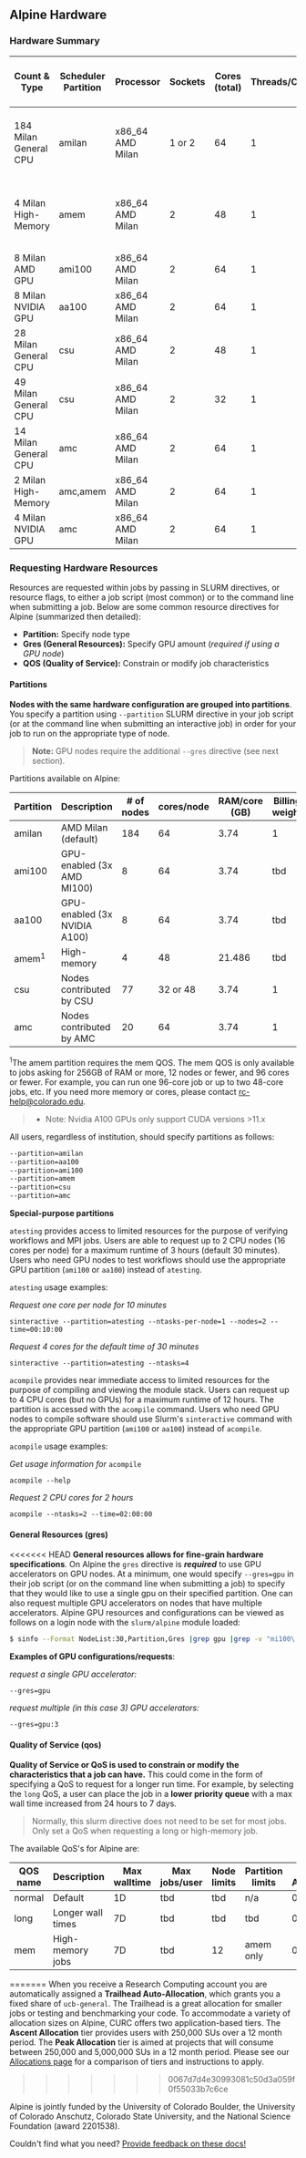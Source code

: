 ## Alpine Hardware

### Hardware Summary

| Count & Type          | Scheduler Partition | Processor | Sockets | Cores (total) | Threads/Core | RAM/Core (GB) | L3 Cache (MB) | GPU type | GPU count | Local Disk Capacity & Type | Fabric | OS |
| --------------------- | ------------------- | --------- | ------- | ------------- | ------------ | ------------- | ------------- | -------- | --------- | -------------------------- | ------ | -- |
| 184 Milan General CPU | amilan   | x86_64 AMD Milan | 1 or 2 | 64 | 1 |  3.2 |  239 | 32 | N/A         | 0 | 416G SSD | HDR-100 InfiniBand (200Gb inter-node fabric) | RHEL 8.4|
| 4 Milan High-Memory   | amem     | x86_64 AMD Milan | 2      | 48 | 1 | 21.5 |      |    | N/A         | 0 | 416G SSD | HDR-100 InfiniBand (200Gb inter-node fabric) | RHEL 8.4 |
| 8 Milan AMD GPU       | ami100   | x86_64 AMD Milan | 2      | 64 | 1 |  3.2 |  239 | 32 | AMD MI100   | 3 | 416G SSD | 2x25 Gb Ethernet +RoCE | RHEL 8.4 |
| 8 Milan NVIDIA GPU    | aa100    | x86_64 AMD Milan | 2      | 64 | 1 |  3.2 |  239 | 32 | NVIDIA A100 | 3 | 416G SSD | 2x25 Gb Ethernet +RoCE | RHEL 8.4 |
| 28 Milan General CPU  | csu      | x86_64 AMD Milan | 2      | 48 | 1 |  3.2 |  239 | 32 | N/A         | 3 | 416G SSD | 2x25 Gb Ethernet +RoCE | RHEL 8.4 |
| 49 Milan General CPU  | csu      | x86_64 AMD Milan | 2      | 32 | 1 |  3.2 |  239 | 32 | N/A         | 3 | 416G SSD | 2x25 Gb Ethernet +RoCE | RHEL 8.4 |
| 14 Milan General CPU  | amc      | x86_64 AMD Milan | 2      | 64 | 1 |  3.2 |  239 | 32 | NVIDIA A100 | 3 | 416G SSD | 2x25 Gb Ethernet +RoCE | RHEL 8.4 |
| 2 Milan High-Memory   | amc,amem | x86_64 AMD Milan | 2      | 64 | 1 | 21.5 |  239 | 32 | N/A         | 3 | 416G SSD | 2x25 Gb Ethernet +RoCE | RHEL 8.4 |
| 4 Milan NVIDIA GPU    | amc      | x86_64 AMD Milan | 2      | 64 | 1 |  3.2 |  239 | 32 | N/A         | 3 | 416G SSD | 2x25 Gb Ethernet +RoCE | RHEL 8.4 |

### Requesting Hardware Resources
Resources are requested within jobs by passing in SLURM directives, or resource flags, to either a job script (most common) or to the command line when submitting a job. Below are some common resource directives for Alpine (summarized then detailed):
* **Partition:** Specify node type
* **Gres (General Resources):** Specify GPU amount (*required if using a GPU node*)
* **QOS (Quality of Service):** Constrain or modify job characteristics


#### Partitions

**Nodes with the same hardware configuration are grouped into partitions**. You specify a partition using `--partition` SLURM directive in your job script (or at the command line when submitting an interactive job) in order for your job to run on the appropriate type of node. 

> **Note:** GPU nodes require the additional `--gres` directive (see next section).

Partitions available on Alpine:


| Partition | Description                  | # of nodes | cores/node | RAM/core (GB) | Billing weight | Default/Max Walltime     |
| --------- | ---------------------------- | ---------- | ---------- | ------------- | -------------- | ------------------------ |
| amilan    | AMD Milan (default)          | 184        | 64         |   3.74        | 1              | 24H, 24H                 |
| ami100    | GPU-enabled (3x AMD MI100)   | 8          | 64         |   3.74        | tbd            | 24H, 24H                 |
| aa100     | GPU-enabled (3x NVIDIA A100) | 8          | 64         |   3.74        | tbd            | 24H, 24H                 |
| amem<sup>1</sup> | High-memory           | 4          | 48         | 21.486        | tbd            |  4H,  7D                 |
| csu       | Nodes contributed by CSU     | 77         | 32 or 48   |   3.74        | 1              | 24H, 24H                 |
| amc       | Nodes contributed by AMC     | 20         | 64         |   3.74        | 1              | 24H, 24H                 |

<sup>1</sup>The amem partition requires the mem QOS. The mem QOS is only available to jobs asking for 256GB of RAM or more, 12 nodes or fewer, and 96 cores or fewer. For example, you can run one 96-core job or up to two 48-core jobs, etc. If you need more memory or cores, please contact rc-help@colorado.edu.

> * Note: Nvidia A100 GPUs only support CUDA versions >11.x

All users, regardless of institution, should specify partitions as follows:
```bash
--partition=amilan
--partition=aa100
--partition=ami100
--partition=amem
--partition=csu
--partition=amc
```

**Special-purpose partitions**

`atesting` provides access to limited resources for the purpose of verifying workflows and MPI jobs. Users are able to request up to 2 CPU nodes (16 cores per node) for a maximum runtime of 3 hours (default 30 minutes). Users who need GPU nodes to test workflows should use the appropriate GPU partition (`ami100` or `aa100`) instead of `atesting`.

`atesting` usage examples:

_Request one core per node for 10 minutes_
```
sinteractive --partition=atesting --ntasks-per-node=1 --nodes=2 --time=00:10:00
```
_Request 4 cores for the default time of 30 minutes_
```
sinteractive --partition=atesting --ntasks=4  
```

`acompile` provides near immediate access to limited resources for the purpose of compiling and viewing the module stack. Users can request up to 4 CPU cores (but no GPUs) for a maximum runtime of 12 hours. The partition is accessed with the `acompile` command. Users who need GPU nodes to compile software should use Slurm's `sinteractive` command with the appropriate GPU partition (`ami100` or `aa100`) instead of `acompile`.

`acompile` usage examples:

_Get usage information for_ `acompile`
```
acompile --help
```
_Request 2 CPU cores for 2 hours_
```
acompile --ntasks=2 --time=02:00:00
```


#### General Resources (gres)

<<<<<<< HEAD
**General resources allows for fine-grain hardware specifications**. On Alpine the `gres` directive is _**required**_ to use GPU accelerators on GPU nodes. At a minimum, one would specify `--gres=gpu` in their job script (or on the command line when submitting a job) to specify that they would like to use a single gpu on their specified partition. One can also request multiple GPU accelerators on nodes that have multiple accelerators. Alpine GPU resources and configurations can be viewed as follows on a login node with the `slurm/alpine` module loaded:

```bash
$ sinfo --Format NodeList:30,Partition,Gres |grep gpu |grep -v "mi100\|a100"
```

__Examples of GPU configurations/requests__:

_request a single GPU accelerator:_
```
--gres=gpu
```
_request multiple (in this case 3) GPU accelerators:_
```
--gres=gpu:3
```

#### Quality of Service (qos)

**Quality of Service or QoS is used to constrain or modify the characteristics that a job can have.** This could come in the form of specifying a QoS to request for a longer run time. For example, by selecting the `long` QoS, a user can place the job in a **lower priority queue** with a max wall time increased from 24 hours to 7 days.

> Normally, this slurm directive does not need to be set for most jobs. Only set a QoS when requesting a long or high-memory job.

The available QoS's for Alpine are:

| QOS name    | Description                | Max walltime    | Max jobs/user | Node limits        | Partition limits | Priority Adjustment  |
| ----------- | -------------------------- | --------------- | ------------- | ------------------ | ---------------- | ---------------------|
| normal      | Default                    | 1D              | tbd           | tbd | n/a       | 0 |
| long        | Longer wall times          | 7D              | tbd           | tbd | tbd       | 0 |
| mem         | High-memory jobs           | 7D              | tbd           | 12  | amem only | 0 |
=======
When you receive a Research Computing account you are automatically assigned a **Trailhead Auto-Allocation**, which grants you a fixed share 
of `ucb-general`. The Trailhead is a great allocation for smaller jobs or testing and benchmarking your code. To accommodate a variety of 
allocation sizes on Alpine, CURC offers two application-based tiers. The **Ascent Allocation** tier provides users with 250,000 SUs over a 
12 month period. The **Peak Allocation** tier is aimed at projects that will consume between 250,000 and 5,000,000 SUs in a 12 month 
period. Please see our [Allocations page](allocations.md) for a comparison of tiers and instructions to apply.  
>>>>>>> 0067d7d4e30993081c50d3a059f0f55033b7c6ce

Alpine is jointly funded by the University of Colorado Boulder, the University of Colorado Anschutz, Colorado State University, and the National Science Foundation (award 2201538).

Couldn't find what you need? [Provide feedback on these docs!](https://forms.gle/bSQEeFrdvyeQWPtW9)
